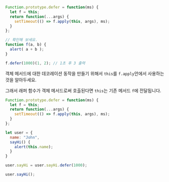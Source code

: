 

```js run
Function.prototype.defer = function(ms) {
  let f = this;
  return function(...args) {
    setTimeout(() => f.apply(this, args), ms);
  }
};

// 확인해 보세요.
function f(a, b) {
  alert( a + b );
}

f.defer(1000)(1, 2); // 1초 후 3 출력
```

객체 메서드에 대한 데코레이션 동작을 만들기 위해서 `this`를 `f.apply`안에서 사용하는 것을 알아두세요.

그래서 래퍼 함수가 객체 메서드로써 호출된다면 `this`는 기존 메서드 `f`에 전달됩니다.

```js run
Function.prototype.defer = function(ms) {
  let f = this;
  return function(...args) {
    setTimeout(() => f.apply(this, args), ms);
  }
};

let user = {
  name: "John",
  sayHi() {
    alert(this.name);
  }
}

user.sayHi = user.sayHi.defer(1000);

user.sayHi();
```
